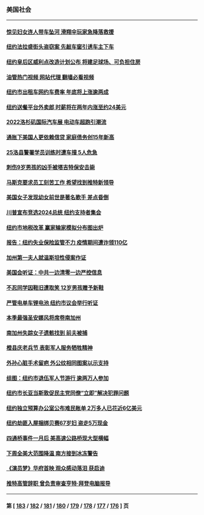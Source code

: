 ### 美国社会
---
#### [惊见妇女连人带车坠河 滑翔伞玩家急降落救援](../../pages/ncid1078160/n13867605.md?11180845) 
#### [纽约法拉盛街头盗窃案 先敲车窗引诱车主下车](../../pages/ncid1078160/n13867542.md?11180845) 
#### [纽约皇后区威利点改造计划公布 将建足球场、可负担住房](../../pages/ncid1078160/n13867569.md?11180845) 
#### [油管热门视频 网站代理 翻墙必看视频](http://138.2.39.72:81/youtube.html?epic-marker?11180845)
#### [纽约市出租车网约车费率 年底将上涨逾两成](../../pages/ncid1078160/n13867567.md?11180845) 
#### [纽约送餐平台外卖郎 时薪将在两年内涨至约24美元](../../pages/ncid1078160/n13867544.md?11180845) 
#### [2022洛杉矶国际汽车展 电动车超跑引潮流](../../pages/ncid1078160/n13867428.md?11180845) 
#### [通胀下美国人更依赖信贷 家庭债务创15年新高](../../pages/ncid1078160/n13867321.md?11180845) 
#### [25洛县警署学员训练时遭车撞 5人危急](../../pages/ncid1078160/n13867383.md?11180845) 
#### [刺伤9岁男孩的凶手被塔吉特保安击毙](../../pages/ncid1078160/n13867284.md?11180845) 
#### [马斯克要求员工刻苦工作 希望找到推特新领导](../../pages/ncid1078160/n13867223.md?11180845) 
#### [美国女子发现幼女前世是著名歌手 差点昏倒](../../pages/ncid1078160/n13866940.md?11180845) 
#### [川普宣布竞选2024总统 纽约支持者集会](../../pages/ncid1078160/n13866804.md?11180845) 
#### [纽约市地税改革 赢家输家模拟分布图出炉](../../pages/ncid1078160/n13866812.md?11180845) 
#### [报告：纽约失业保险监管不力 疫情期间遭诈领110亿](../../pages/ncid1078160/n13866790.md?11180845) 
#### [加州第一夫人就温斯坦性侵案作证](../../pages/ncid1078160/n13866746.md?11180845) 
#### [美国会听证：中共一边清零一边严控信息](../../pages/ncid1078160/n13866670.md?11180845) 
#### [不忍同学因鞋旧遭取笑 12岁男孩赠予新鞋](../../pages/ncid1078160/n13866147.md?11180845) 
#### [严管电单车锂电池 纽约市议会举行听证](../../pages/ncid1078160/n13866116.md?11180845) 
#### [本季最强圣安娜风将席卷南加州](../../pages/ncid1078160/n13865950.md?11180845) 
#### [南加州失踪女子遗骸找到 前夫被捕](../../pages/ncid1078160/n13865914.md?11180845) 
#### [橙县庆老兵节 表彰军人服务牺牲精神](../../pages/ncid1078160/n13865836.md?11180845) 
#### [外孙心脏手术留疤 外公纹相同图案以示支持](../../pages/ncid1078160/n13865454.md?11180845) 
#### [组图：纽约市退伍军人节游行 逾两万人参加](../../pages/ncid1078160/n13865566.md?11180845) 
#### [纽约市长亚当斯敦促民主党同僚“立即”解决犯罪问题](../../pages/ncid1078160/n13865385.md?11180845) 
#### [纽约独立预算办公室公布难民账单 2万多人已花近6亿美元](../../pages/ncid1078160/n13865387.md?11180845) 
#### [纽约劫匪入屋捆绑贝赛67岁妇 盗走5万现金](../../pages/ncid1078160/n13865389.md?11180845) 
#### [四通桥事件一月后 美高速公路桥现大型横幅](../../pages/ncid1078160/n13865320.md?11180845) 
#### [下周全美大范围降温 南方接到冰冻警告](../../pages/ncid1078160/n13865229.md?11180845) 
#### [《演员梦》华府首映 观众感动落泪 获启迪](../../pages/ncid1078160/n13865126.md?11180845) 
#### [推特高管辞职 曾负责审查亨特‧拜登电脑报导](../../pages/ncid1078160/n13865162.md?11180845) 

---
#### 第 [ [183](./183.md?11180845) / [182](./182.md?11180845) / [181](./181.md?11180845) / [180](./180.md?11180845) / [179](./179.md?11180845) / [178](./178.md?11180845) / [177](./177.md?11180845) / [176](./176.md?11180845) ] 页
